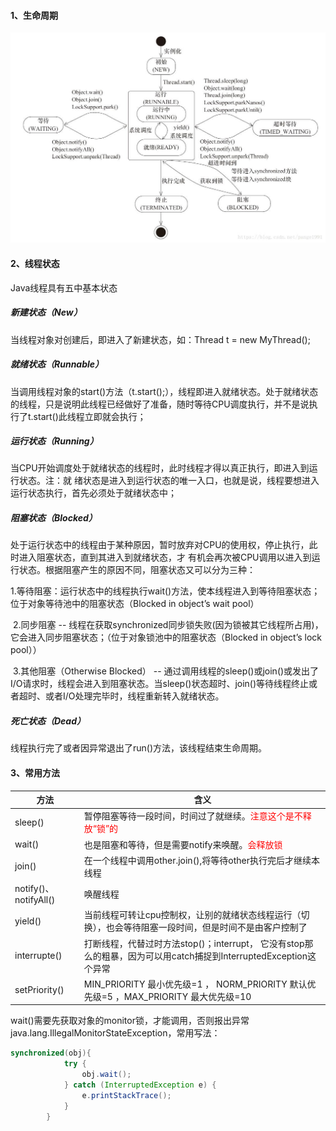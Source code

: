 #### 1、生命周期

![](images/2018070117435683.jpg)

#### 2、线程状态

Java线程具有五中基本状态

##### 新建状态（New）

当线程对象对创建后，即进入了新建状态，如：Thread t = new MyThread();

##### 就绪状态（Runnable）

当调用线程对象的start()方法（t.start();），线程即进入就绪状态。处于就绪状态的线程，只是说明此线程已经做好了准备，随时等待CPU调度执行，并不是说执行了t.start()此线程立即就会执行；

##### 运行状态（Running）

当CPU开始调度处于就绪状态的线程时，此时线程才得以真正执行，即进入到运行状态。注：就   绪状态是进入到运行状态的唯一入口，也就是说，线程要想进入运行状态执行，首先必须处于就绪状态中；

##### 阻塞状态（Blocked）

处于运行状态中的线程由于某种原因，暂时放弃对CPU的使用权，停止执行，此时进入阻塞状态，直到其进入到就绪状态，才 有机会再次被CPU调用以进入到运行状态。根据阻塞产生的原因不同，阻塞状态又可以分为三种：

​	1.等待阻塞：运行状态中的线程执行wait()方法，使本线程进入到等待阻塞状态；位于对象等待池中的阻塞状态（Blocked in object’s wait pool）

​	2.同步阻塞 -- 线程在获取synchronized同步锁失败(因为锁被其它线程所占用)，它会进入同步阻塞状态；（位于对象锁池中的阻塞状态（Blocked in object’s lock pool））

​	3.其他阻塞（Otherwise Blocked） -- 通过调用线程的sleep()或join()或发出了I/O请求时，线程会进入到阻塞状态。当sleep()状态超时、join()等待线程终止或者超时、或者I/O处理完毕时，线程重新转入就绪状态。

##### 死亡状态（Dead）

线程执行完了或者因异常退出了run()方法，该线程结束生命周期。

#### 3、常用方法

| 方法                  | 含义                                                         |
| --------------------- | ------------------------------------------------------------ |
| sleep()               | 暂停阻塞等待一段时间，时间过了就继续。<font color='red'>注意这个是不释放“锁”的</font> |
| wait()                | 也是阻塞和等待，但是需要notify来唤醒。<font color='red'>会释放锁</font> |
| join()                | 在一个线程中调用other.join(),将等待other执行完后才继续本线程 |
| notify()、notifyAll() | 唤醒线程                                                     |
| yield()               | 当前线程可转让cpu控制权，让别的就绪状态线程运行（切换），也会等待阻塞一段时间，但是时间不是由客户控制了 |
| interrupte()          | 打断线程，代替过时方法stop()；interrupt， 它没有stop那么的粗暴，因为可以用catch捕捉到InterruptedException这个异常 |
| setPriority()         | MIN_PRIORITY 最小优先级=1 ， NORM_PRIORITY 默认优先级=5 ，MAX_PRIORITY 最大优先级=10 |

wait()需要先获取对象的monitor锁，才能调用，否则报出异常java.lang.IllegalMonitorStateException，常用写法：

```java
synchronized(obj){
            try {
                obj.wait();
            } catch (InterruptedException e) {
                e.printStackTrace();
            }
        }
```



